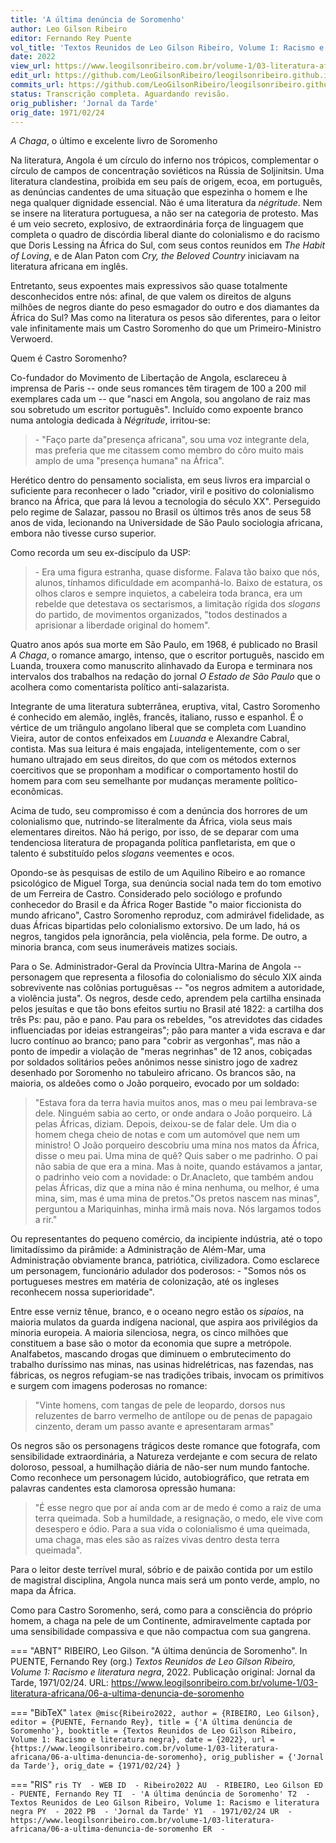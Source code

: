 ```yaml
---
title: 'A última denúncia de Soromenho'
author: Leo Gilson Ribeiro
editor: Fernando Rey Puente
vol_title: 'Textos Reunidos de Leo Gilson Ribeiro, Volume I: Racismo e literatura negra'
date: 2022
view_url: https://www.leogilsonribeiro.com.br/volume-1/03-literatura-africana/06-a-ultima-denuncia-de-soromenho
edit_url: https://github.com/LeoGilsonRibeiro/leogilsonribeiro.github.io/edit/main//docs/markdown/volume-1/03-literatura-africana/06-a-ultima-denuncia-de-soromenho.md
commits_url: https://github.com/LeoGilsonRibeiro/leogilsonribeiro.github.io/commits/main/docs/markdown/volume-1/03-literatura-africana/06-a-ultima-denuncia-de-soromenho.md
status: Transcrição completa. Aguardando revisão.
orig_publisher: 'Jornal da Tarde'
orig_date: 1971/02/24
---
```


*A Chaga*, o último e excelente livro de Soromenho

Na literatura, Angola é um círculo do inferno nos trópicos, complementar o círculo de campos de concentração soviéticos na Rússia de Soljinitsin. Uma literatura clandestina, proibida em seu país de origem, ecoa, em português, as denúncias candentes de uma situação que espezinha o homem e lhe nega qualquer dignidade essencial. Não é uma literatura da *négritude*. Nem se insere na literatura portuguesa, a não ser na categoria de protesto. Mas é um veio secreto, explosivo, de extraordinária força de linguagem que completa o quadro de discórdia liberal diante do colonialismo e do racismo que Doris Lessing na África do Sul, com seus contos reunidos em *The Habit of Loving*, e de Alan Paton com *Cry, the Beloved Country* iniciavam na literatura africana em inglês.

Entretanto, seus expoentes mais expressivos são quase totalmente desconhecidos entre nós: afinal, de que valem os direitos de alguns milhões de negros diante do peso esmagador do outro e dos diamantes da África do Sul? Mas como na literatura os pesos são diferentes, para o leitor vale infinitamente mais um Castro Soromenho do que um Primeiro-Ministro Verwoerd.

Quem é Castro Soromenho?

Co-fundador do Movimento de Libertação de Angola, esclareceu à imprensa de Paris -- onde seus romances têm tiragem de 100 a 200 mil exemplares cada um -- que "nasci em Angola, sou angolano de raiz mas sou sobretudo um escritor português". Incluído como expoente branco numa antologia dedicada à *Négritude*, irritou-se:

> \- "Faço parte da"presença africana", sou uma voz integrante dela, mas preferia que me citassem como membro do côro muito mais amplo de uma "presença humana" na África".

Herético dentro do pensamento socialista, em seus livros era imparcial o suficiente para reconhecer o lado "criador, viril e positivo do colonialismo branco na África, que para lá levou a tecnologia do século XX". Perseguido pelo regime de Salazar, passou no Brasil os últimos três anos de seus 58 anos de vida, lecionando na Universidade de São Paulo sociologia africana, embora não tivesse curso superior.

Como recorda um seu ex-discípulo da USP:

> \- Era uma figura estranha, quase disforme. Falava tão baixo que nós, alunos, tínhamos dificuldade em acompanhá-lo. Baixo de estatura, os olhos claros e sempre inquietos, a cabeleira toda branca, era um rebelde que detestava os sectarismos, a limitação rígida dos *slogans* do partido, de movimentos organizados, "todos destinados a aprisionar a liberdade original do homem".

Quatro anos após sua morte em São Paulo, em 1968, é publicado no Brasil *A Chaga*, o romance amargo, intenso, que o escritor português, nascido em Luanda, trouxera como manuscrito alinhavado da Europa e terminara nos intervalos dos trabalhos na redação do jornal *O Estado de São Paulo* que o acolhera como comentarista político anti-salazarista.

Integrante de uma literatura subterrânea, eruptiva, vital, Castro Soromenho é conhecido em alemão, inglês, francês, italiano, russo e espanhol. É o vértice de um triângulo angolano liberal que se completa com Luandino Vieira, autor de contos enfeixados em *Luuanda* e Alexandre Cabral, contista. Mas sua leitura é mais engajada, inteligentemente, com o ser humano ultrajado em seus direitos, do que com os métodos externos coercitivos que se proponham a modificar o comportamento hostil do homem para com seu semelhante por mudanças meramente político-econômicas.

Acima de tudo, seu compromisso é com a denúncia dos horrores de um colonialismo que, nutrindo-se literalmente da África, viola seus mais elementares direitos. Não há perigo, por isso, de se deparar com uma tendenciosa literatura de propaganda política panfletarista, em que o talento é substituído pelos *slogans* veementes e ocos.

Opondo-se às pesquisas de estilo de um Aquilino Ribeiro e ao romance psicológico de Miguel Torga, sua denúncia social nada tem do tom emotivo de um Ferreira de Castro. Considerado pelo sociólogo e profundo conhecedor do Brasil e da África Roger Bastide "o maior ficcionista do mundo africano", Castro Soromenho reproduz, com admirável fidelidade, as duas Áfricas bipartidas pelo colonialismo extorsivo. De um lado, há os negros, tangidos pela ignorância, pela violência, pela forme. De outro, a minoria branca, com seus inumeráveis matizes sociais.

Para o Se. Administrador-Geral da Província Ultra-Marina de Angola -- personagem que representa a filosofia do colonialismo do século XIX ainda sobrevivente nas colônias portuguêsas -- "os negros admitem a autoridade, a violência justa". Os negros, desde cedo, aprendem pela cartilha ensinada pelos jesuítas e que tão bons efeitos surtiu no Brasil até 1822: a cartilha dos três Ps: pau, pão e pano. Pau para os rebeldes, "os atrevidotes das cidades influenciadas por ideias estrangeiras"; pão para manter a vida escrava e dar lucro contínuo ao branco; pano para "cobrir as vergonhas", mas não a ponto de impedir a violação de "meras negrinhas" de 12 anos, cobiçadas por soldados solitários peões anônimos nesse sinistro jogo de xadrez desenhado por Soromenho no tabuleiro africano. Os brancos são, na maioria, os aldeões como o João porqueiro, evocado por um soldado:

> "Estava fora da terra havia muitos anos, mas o meu pai lembrava-se dele. Ninguém sabia ao certo, or onde andara o João porqueiro. Lá pelas Áfricas, diziam. Depois, deixou-se de falar dele. Um dia o homem chega cheio de notas e com um automóvel que nem um ministro! O João porqueiro descobriu uma mina nos matos da África, disse o meu pai. Uma mina de quê? Quis saber o me padrinho. O pai não sabia de que era a mina. Mas à noite, quando estávamos a jantar, o padrinho veio com a novidade: o Dr.Anacleto, que também andou pelas Áfricas, diz que a mina não é mina nenhuma, ou melhor, é uma mina, sim, mas é uma mina de pretos."Os pretos nascem nas minas", perguntou a Mariquinhas, minha irmã mais nova. Nós largamos todos a rir."

Ou representantes do pequeno comércio, da incipiente indústria, até o topo limitadíssimo da pirâmide: a Administração de Além-Mar, uma Administração obviamente branca, patriótica, civilizadora. Como esclarece um personagem, funcionário adulador dos poderosos: - "Somos nós os portugueses mestres em matéria de colonização, até os ingleses reconhecem nossa superioridade".

Entre esse verniz tênue, branco, e o oceano negro estão os *sipaios*, na maioria mulatos da guarda indígena nacional, que aspira aos privilégios da minoria europeia. A maioria silenciosa, negra, os cinco milhões que constituem a base são o motor da economia que supre a metrópole. Analfabetos, mascando drogas que diminuem o embrutecimento do trabalho duríssimo nas minas, nas usinas hidrelétricas, nas fazendas, nas fábricas, os negros refugiam-se nas tradições tribais, invocam os primitivos e surgem com imagens poderosas no romance:

> "Vinte homens, com tangas de pele de leopardo, dorsos nus reluzentes de barro vermelho de antílope ou de penas de papagaio cinzento, deram um passo avante e apresentaram armas"

Os negros são os personagens trágicos deste romance que fotografa, com sensibilidade extraordinária, a Natureza verdejante e com secura de relato doloroso, pessoal, a humilhação diária de não-ser num mundo fantoche. Como reconhece um personagem lúcido, autobiográfico, que retrata em palavras candentes esta clamorosa opressão humana:

> "É esse negro que por aí anda com ar de medo é como a raiz de uma terra queimada. Sob a humildade, a resignação, o medo, ele vive com desespero e ódio. Para a sua vida o colonialismo é uma queimada, uma chaga, mas eles são as raízes vivas dentro desta terra queimada".

Para o leitor deste terrível mural, sóbrio e de paixão contida por um estilo de magistral disciplina, Angola nunca mais será um ponto verde, amplo, no mapa da África.

Como para Castro Soromenho, será, como para a consciência do próprio homem, a chaga na pele de um Continente, admiravelmente captada por uma sensibilidade compassiva e que não compactua com sua gangrena.


=== "ABNT"
    RIBEIRO, Leo Gilson. "A última denúncia de Soromenho". In PUENTE, Fernando Rey (org.) <em>Textos Reunidos de Leo Gilson Ribeiro, Volume 1: Racismo e literatura negra</em>, 2022. Publicação original: Jornal da Tarde, 1971/02/24. URL: <a href="stable_url">https://www.leogilsonribeiro.com.br/volume-1/03-literatura-africana/06-a-ultima-denuncia-de-soromenho</a>

=== "BibTeX"
    ```latex
    @misc{Ribeiro2022,
    author = {RIBEIRO, Leo Gilson},
    editor = {PUENTE, Fernando Rey},
    title = {'A última denúncia de Soromenho'},
    booktitle = {Textos Reunidos de Leo Gilson Ribeiro, Volume 1: Racismo e literatura negra},
    date = {2022},
    url = {https://www.leogilsonribeiro.com.br/volume-1/03-literatura-africana/06-a-ultima-denuncia-de-soromenho},
    orig_publisher = {'Jornal da Tarde'},
    orig_date = {1971/02/24}
    }
    ```

=== "RIS"
    ```ris
    TY  - WEB
    ID  - Ribeiro2022
    AU  - RIBEIRO, Leo Gilson
    ED  - PUENTE, Fernando Rey
    TI  - 'A última denúncia de Soromenho'
    T2  - Textos Reunidos de Leo Gilson Ribeiro, Volume 1: Racismo e literatura negra
    PY  - 2022
    PB  - 'Jornal da Tarde'
    Y1  - 1971/02/24
    UR  - https://www.leogilsonribeiro.com.br/volume-1/03-literatura-africana/06-a-ultima-denuncia-de-soromenho
    ER  - 
    ```
